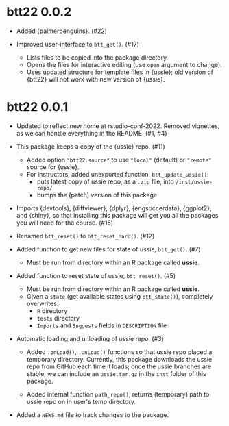 # btt22 0.0.2

* Added {palmerpenguins}. (#22)

* Improved user-interface to `btt_get()`. (#17)

  - Lists files to be copied into the package directory.
  - Opens the files for interactive editing (use `open` argument to change).
  - Uses updated structure for template files in {ussie}; old version of {btt22}
    will not work with new version of {ussie}.

# btt22 0.0.1

* Updated to reflect new home at rstudio-conf-2022. 
  Removed vignettes, as we can handle everything in the README. (#1, #4)

* This package keeps a copy of the {ussie} repo. (#11)

  - Added option `"btt22.source"` to use `"local"` (default) or `"remote"` source for {ussie}. 
  - For instructors, added unexported function, `btt_update_ussie()`:
    - puts latest copy of ussie repo, as a `.zip` file, into `/inst/ussie-repo/`
    - bumps the (patch) version of this package

* Imports {devtools}, {diffviewer}, {dplyr}, {engsoccerdata}, {ggplot2}, and {shiny}, so that installing this package will get you all the packages you will need for the course. (#15)

* Renamed `btt_reset()` to `btt_reset_hard()`. (#12)

* Added function to get new files for state of ussie, `btt_get()`. (#7)

  - Must be run from directory within an R package called **ussie**.

* Added function to reset state of ussie, `btt_reset()`. (#5)

  - Must be run from directory within an R package called **ussie**.
  - Given a `state` (get available states using `btt_state()`), completely overwrites:
    - `R` directory
    - `tests` directory
    - `Imports` and `Suggests` fields in `DESCRIPTION` file

* Automatic loading and unloading of ussie repo. (#3)

  - Added `.onLoad()`, `.unLoad()` functions so that ussie repo placed a temporary directory.
    Currently, this package downloads the ussie repo from GitHub each time it loads; once the ussie branches are stable, we can include an `ussie.tar.gz` in the `inst` folder of this package. 

  - Added internal function `path_repo()`, returns (temporary) path to ussie repo on in user's temp directory.

* Added a `NEWS.md` file to track changes to the package.
